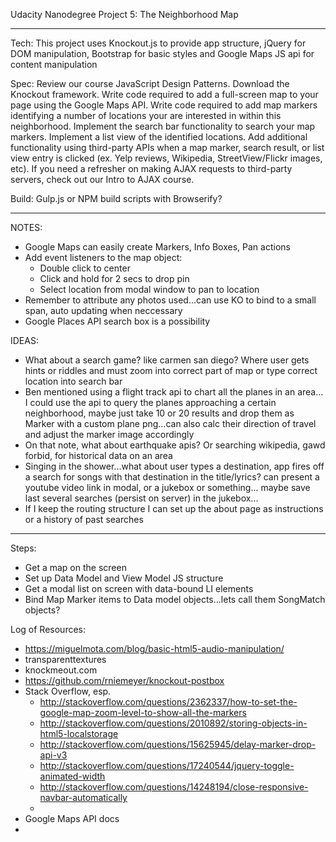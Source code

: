 Udacity Nanodegree Project 5: The Neighborhood Map
***************************************************************************
Tech: This project uses Knockout.js to provide app structure, jQuery for DOM manipulation,
Bootstrap for basic styles and Google Maps JS api for content manipulation

Spec:
Review our course JavaScript Design Patterns.
Download the Knockout framework.
Write code required to add a full-screen map to your page using the Google Maps API.
Write code required to add map markers identifying a number of locations your are interested in within this neighborhood.
Implement the search bar functionality to search your map markers.
Implement a list view of the identified locations.
Add additional functionality using third-party APIs when a map marker, search result, or list view entry is clicked (ex. Yelp reviews, Wikipedia, StreetView/Flickr images, etc). If you need a refresher on making AJAX requests to third-party servers, check out our Intro to AJAX course.

Build: Gulp.js or NPM build scripts with Browserify?

****************************************************************************
NOTES:
- Google Maps can easily create Markers, Info Boxes, Pan actions
- Add event listeners to the map object:
	- Double click to center
	- Click and hold for 2 secs to drop pin
	- Select location from modal window to pan to location
- Remember to attribute any photos used...can use KO to bind to a small span, auto updating when neccessary
- Google Places API search box is a possibility

IDEAS:
- What about a search game? like carmen san diego? Where user gets hints or riddles
and must zoom into correct part of map or type correct location into search bar
- Ben mentioned using a flight track api to chart all the planes in an area...
I could use the api to query the planes approaching a certain neighborhood, maybe just take
10 or 20 results and drop them as Marker with a custom plane png...can also calc their direction
of travel and adjust the marker image accordingly
- On that note, what about earthquake apis? Or searching wikipedia, gawd forbid, for historical
data on an area
- Singing in the shower...what about user types a destination, app fires off a search for songs with that
destination in the title/lyrics? can present a youtube video link in modal, or a jukebox or something...
maybe save last several searches (persist on server) in the jukebox...
- If I keep the routing structure I can set up the about page as instructions or a history of past searches


*****************************************************************************
Steps:
- Get a map on the screen
- Set up Data Model and View Model JS structure
- Get a modal list on screen with data-bound LI elements
- Bind Map Marker items to Data model objects...lets call them SongMatch objects?

Log of Resources:
- https://miguelmota.com/blog/basic-html5-audio-manipulation/
- transparenttextures
- knockmeout.com
- https://github.com/rniemeyer/knockout-postbox
- Stack Overflow, esp.
	- http://stackoverflow.com/questions/2362337/how-to-set-the-google-map-zoom-level-to-show-all-the-markers
	- http://stackoverflow.com/questions/2010892/storing-objects-in-html5-localstorage
	- http://stackoverflow.com/questions/15625945/delay-marker-drop-api-v3
	- http://stackoverflow.com/questions/17240544/jquery-toggle-animated-width
	- http://stackoverflow.com/questions/14248194/close-responsive-navbar-automatically
	-
- Google Maps API docs
-


